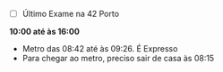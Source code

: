 - [ ] Último Exame na 42 Porto

**10:00 até às 16:00**

- Metro das 08:42 até às 09:26. É Expresso
- Para chegar ao metro, preciso sair de casa às 08:15